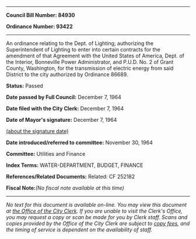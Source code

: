 

********

**Council Bill Number: 84930**
   
**Ordinance Number: 93422**
********

 An ordinance relating to the Dept. of Lighting; authorizing the Superintendent of Lighting to enter into certain contracts for the amendment of that Agreement with the United States of America, Dept. of the Interior, Bonneville Power Administrator, and P.U.D. No. 2 of Grant County, Washington, for the transmission of electric energy from said District to the city authorized by Ordinance 86689.

**Status:** Passed
   
**Date passed by Full Council:** December 7, 1964
   
**Date filed with the City Clerk:** December 7, 1964
   
**Date of Mayor's signature:** December 7, 1964
   
[(about the signature date)](/~public/approvaldate.htm)
   
   
   
**Date introduced/referred to committee:** November 30, 1964
   
**Committee:** Utilities and Finance
   
   
**Index Terms:** WATER-DEPARTMENT, BUDGET, FINANCE

**References/Related Documents:** Related: CF 252182

**Fiscal Note:**_(No fiscal note available at this time)_
********

_No text for this document is available on-line. You may view this document at [the Office of the City Clerk](http://www.seattle.gov/leg/clerk/contactUs.htm). If you are unable to visit the Clerk's Office, you may request a copy or scan be made for you by Clerk staff. Scans and copies provided by the Office of the City Clerk are subject to [copy fees](http://clerk.seattle.gov/~public/clerkfees.htm), and the timing of service is dependent on the availability of staff._

